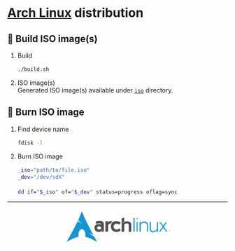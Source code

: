 <!-- markdownlint-disable MD033 -->

# [Arch Linux](https://archlinux.org) distribution

## :hammer: Build ISO image(s)

1. Build

   ```sh
   ./build.sh
   ```

2. ISO image(s) \
   Generated ISO image(s) available under [`iso`](./iso/) directory.

## :floppy_disk: Burn ISO image

1. Find device name

   ```sh
   fdisk -l
   ```

2. Burn ISO image

   ```sh
   _iso="path/to/file.iso"
   _dev="/dev/sdX"
   
   dd if="$_iso" of="$_dev" status=progress oflag=sync
   ```

---

<p align="center">
  <img src="./logo.png" alt="Arch Linux logo" width="50%" />
</p>
